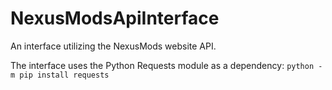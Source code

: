 # NexusModsApiInterface
An interface utilizing the NexusMods website API.


The interface uses the Python Requests module as a dependency:
```python -m pip install requests```